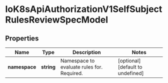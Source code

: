 # IoK8sApiAuthorizationV1SelfSubjectRulesReviewSpecModel

## Properties

Name | Type | Description | Notes
------------ | ------------- | ------------- | -------------
**namespace** | **string** | Namespace to evaluate rules for. Required. | [optional] [default to undefined]


